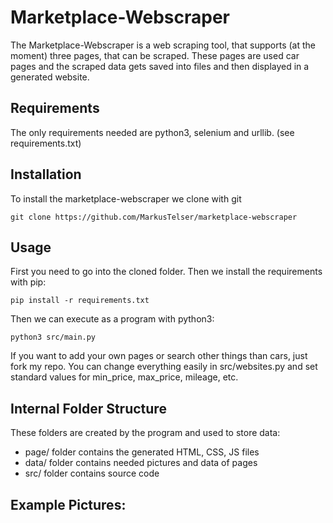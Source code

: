 # Marketplace-Webscraper
The Marketplace-Webscraper is a web scraping tool, that supports (at the moment) three pages, that can be scraped.
These pages are used car pages and the scraped data gets saved into files and then displayed in a generated website. 

## Requirements
The only requirements needed are python3, selenium and urllib. (see requirements.txt)

## Installation
To install the marketplace-webscraper we clone with git
```
git clone https://github.com/MarkusTelser/marketplace-webscraper
```

## Usage
First you need to go into the cloned folder.
Then we install the requirements with pip:
```
pip install -r requirements.txt
```
Then we can execute as a program with python3:
```
python3 src/main.py
```
If you want to add your own pages or search other things than cars, just fork my repo.
You can change everything easily in src/websites.py and set standard values for min_price, max_price, mileage, etc.


## Internal Folder Structure
These folders are created by the program and used to store data:
*    page/ folder contains the generated HTML, CSS, JS files
*    data/ folder contains needed pictures and data of pages
*    src/ folder contains source code


## Example Pictures:
